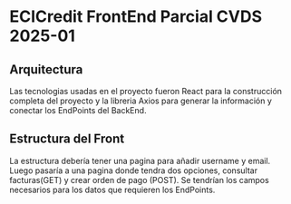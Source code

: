 # ECICredit FrontEnd Parcial CVDS 2025-01 #

## Arquitectura ##

Las tecnologias usadas en el proyecto fueron React para la construcción completa del proyecto y la libreria Axios para generar la información y conectar los EndPoints del BackEnd.

## Estructura del Front ##
La estructura debería tener una pagina para añadir username y email. Luego pasaría a una pagina donde tendra dos opciones, consultar facturas(GET) y crear orden de pago (POST). Se tendrían los campos necesarios para los datos que requieren los EndPoints.
